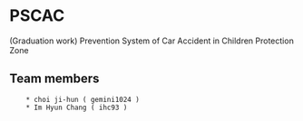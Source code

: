 # PSCAC
(Graduation work) Prevention System of Car Accident in Children Protection Zone

## Team members
        * choi ji-hun ( gemini1024 )
        * Im Hyun Chang ( ihc93 )
